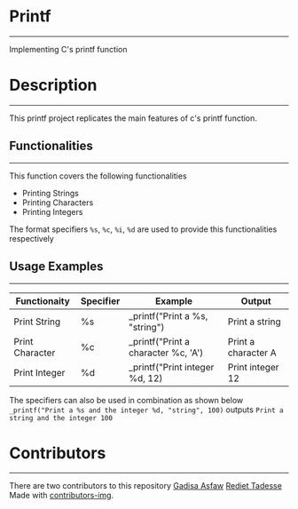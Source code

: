 # Printf
---
Implementing C's printf function 
# Description
---
This printf project replicates the main features of c's printf function. 
## Functionalities
---
This function covers the following functionalities
* Printing Strings
* Printing Characters
* Printing Integers

The format specifiers `%s`, `%c`, `%i`, `%d` are used to provide this functionalities respectively
## Usage Examples
---
|	Functionaity	|	Specifier	|			Example			|		Output		|
|	------------	|	---------	|			--------		|		------		|	
|	Print String	|	%s		|	_printf("Print a %s, "string")		|	Print a string		|
|	Print Character	|	%c		|	_printf("Print a character %c, 'A')	|	Print a character A	|
|	Print Integer	|	%d		|	_printf("Print integer %d, 12)		|	Print integer 12	|

The specifiers can also be used in combination as shown below
`_printf("Print a %s and the integer %d, "string", 100)` outputs `Print a string and the integer 100`

# Contributors
---
There are two contributors to this repository
[Gadisa Asfaw](https://github.com/GadisaAsfaw)
[Rediet Tadesse](https://github.com/Reid-T-W)
Made with [contributors-img](https://contrib.rocks).
